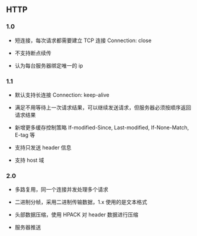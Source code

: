 <!--
 * @Author: “chapaofan-zy” “1095004630@qq.com”
 * @Date: 2023-07-13 19:29:44
 * @LastEditors: “chapaofan-zy” “1095004630@qq.com”
 * @LastEditTime: 2023-07-26 18:13:52
 * @Description: 茶泡饭的完美代码
-->

## HTTP

### 1.0

- 短连接，每次请求都需要建立 TCP 连接 Connection: close

- 不支持断点续传

- 认为每台服务器绑定唯一的 ip

### 1.1

- 默认支持长连接 Connection: keep-alive

- 满足不用等待上一次请求结果，可以继续发送请求，但服务器必须按顺序返回请求结果

- 新增更多缓存控制策略 If-modified-Since, Last-modified, If-None-Match, E-tag 等

- 支持只发送 header 信息

- 支持 host 域

### 2.0

- 多路复用，同一个连接并发处理多个请求

- 二进制分帧，采用二进制传输数据，1.x 使用的是文本格式

- 头部数据压缩，使用 HPACK 对 header 数据进行压缩

- 服务器推送
